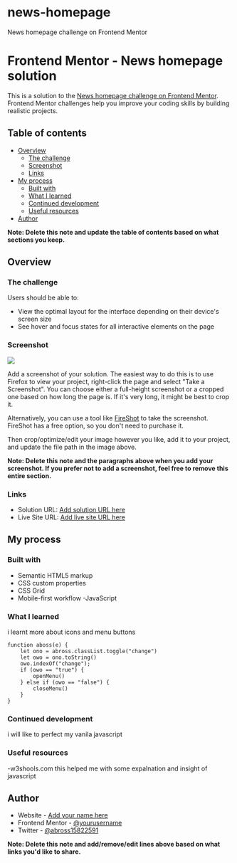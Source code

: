 # news-homepage
News homepage challenge on Frontend Mentor
# Frontend Mentor - News homepage solution

This is a solution to the [News homepage challenge on Frontend Mentor](https://www.frontendmentor.io/challenges/news-homepage-H6SWTa1MFl). Frontend Mentor challenges help you improve your coding skills by building realistic projects. 

## Table of contents

- [Overview](#overview)
  - [The challenge](#the-challenge)
  - [Screenshot](#screenshot)
  - [Links](#links)
- [My process](#my-process)
  - [Built with](#built-with)
  - [What I learned](#what-i-learned)
  - [Continued development](#continued-development)
  - [Useful resources](#useful-resources)
- [Author](#author)

**Note: Delete this note and update the table of contents based on what sections you keep.**

## Overview

### The challenge

Users should be able to:

- View the optimal layout for the interface depending on their device's screen size
- See hover and focus states for all interactive elements on the page

### Screenshot

![](./screenshot.jpg)

Add a screenshot of your solution. The easiest way to do this is to use Firefox to view your project, right-click the page and select "Take a Screenshot". You can choose either a full-height screenshot or a cropped one based on how long the page is. If it's very long, it might be best to crop it.

Alternatively, you can use a tool like [FireShot](https://getfireshot.com/) to take the screenshot. FireShot has a free option, so you don't need to purchase it. 

Then crop/optimize/edit your image however you like, add it to your project, and update the file path in the image above.

**Note: Delete this note and the paragraphs above when you add your screenshot. If you prefer not to add a screenshot, feel free to remove this entire section.**

### Links

- Solution URL: [Add solution URL here](https://your-solution-url.com)
- Live Site URL: [Add live site URL here](https://your-live-site-url.com)

## My process

### Built with

- Semantic HTML5 markup
- CSS custom properties
- CSS Grid
- Mobile-first workflow
-JavaScript 



### What I learned

i learnt more about icons and menu buttons 



```
function aboss(e) {
    let ono = abross.classList.toggle("change")
    let owo = ono.toString()
    owo.indexOf("change");
    if (owo == "true") {
        openMenu()
    } else if (owo == "false") {
        closeMenu()
    }
}
```



### Continued development

i will like to perfect my vanila javascript 

### Useful resources

-w3shools.com this helped me with some expalnation and insight of javascript


## Author

- Website - [Add your name here](https://www.your-site.com)
- Frontend Mentor - [@yourusername](https://www.frontendmentor.io/profile/stpholise)
- Twitter - [@abross15822591](https://www.twitter.com/@abross15822591)

**Note: Delete this note and add/remove/edit lines above based on what links you'd like to share.**

